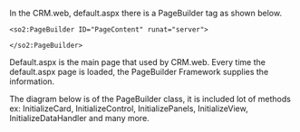 <properties date="2016-06-24"
SortOrder="15"
/>

In the CRM.web, default.aspx there is a PageBuilder tag as shown below.

 

```
<so2:PageBuilder ID="PageContent" runat="server">
 
</so2:PageBuilder>
```

 

Default.aspx is the main page that used by CRM.web. Every time the default.aspx page is loaded, the PageBuilder Framework supplies the information.

The diagram below is of the PageBuilder class, it is included lot of methods ex: InitializeCard, InitializeControl, InitializePanels, InitializeView, InitializeDataHandler and many more.

 
